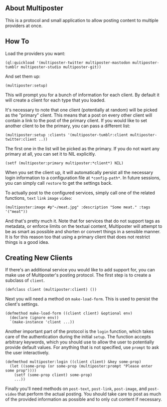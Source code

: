 ## About Multiposter
This is a protocol and small application to allow posting content to multiple providers at once.

## How To
Load the providers you want:

    (ql:quickload '(multiposter-twitter multiposter-mastodon multiposter-tumblr multiposter-studio multiposter-git))

And set them up:

    (multiposter:setup)

This will prompt you for a bunch of information for each client. By default it will create a client for each type that you loaded. 

It's necessary to note that one client (potentially at random) will be picked as the "primary" client. This means that a post on every other client will contain a link to the post of the primary client. If you would like to set another client to be the primary, you can pass a different list:

    (multiposter:setup :clients '(multiposter-tumblr:client multiposter-twitter:client ..))

The first one in the list will be picked as the primary. If you do not want any primary at all, you can set it to NIL explicitly.

    (setf (multiposter:primary multiposter:*client*) NIL)

When you set the client up, it will automatically persist all the necessary login information to a configuration file at `*config-path*`. In future sessions, you can simply call `restore` to get the settings back.

To actually post to the configured services, simply call one of the related functions, `text` `link` `image` `video`:

    (multiposter:image #p"~/meat.jpg" :description "Some meat." :tags '("meat"))

And that's pretty much it. Note that for services that do not support tags as metadata, or enforce limits on the textual content, Multiposter will attempt to be as smart as possible and shorten or convert things in a sensible manner. It is for this reason too that using a primary client that does not restrict things is a good idea.

## Creating New Clients
If there's an additional service you would like to add support for, you can make use of Multiposter's posting protocol. The first step is to create a subclass of `client`.

    (defclass client (multiposter:client) ())

Next you will need a method on `make-load-form`. This is used to persist the client's settings.

    (defmethod make-load-form ((client client) &optional env)
      (declare (ignore env))
      `(make-instance 'client ...))

Another important part of the protocol is the `login` function, which takes care of the authentication during the initial `setup`. The function accepts arbitrary keywords, which you should use to allow the user to potentially provide default values. For anything that is not specified, use `prompt` to ask the user interactively.

    (defmethod multiposter:login ((client client) &key some-prop)
      (let ((some-prop (or some-prop (multiposter:prompt "Please enter some prop"))))
        (setf (some-prop client) some-prop)
        ...))

Finally you'll need methods on `post-text`, `post-link`, `post-image`, and `post-video` that perform the actual posting. You should take care to post as much of the provided information as possible and to only cut content if necessary.

